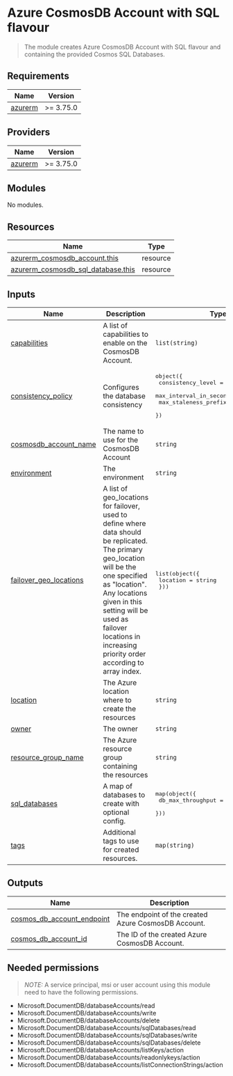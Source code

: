 Azure CosmosDB Account with SQL flavour
=======================================

> The module creates Azure CosmosDB Account with SQL flavour and containing the provided Cosmos SQL Databases.

<!-- BEGIN_TF_DOCS -->
## Requirements

| Name | Version |
|------|---------|
| <a name="requirement_azurerm"></a> [azurerm](#requirement\_azurerm) | >= 3.75.0 |

## Providers

| Name | Version |
|------|---------|
| <a name="provider_azurerm"></a> [azurerm](#provider\_azurerm) | >= 3.75.0 |

## Modules

No modules.

## Resources

| Name | Type |
|------|------|
| [azurerm_cosmosdb_account.this](https://registry.terraform.io/providers/hashicorp/azurerm/latest/docs/resources/cosmosdb_account) | resource |
| [azurerm_cosmosdb_sql_database.this](https://registry.terraform.io/providers/hashicorp/azurerm/latest/docs/resources/cosmosdb_sql_database) | resource |

## Inputs

| Name | Description | Type | Default | Required |
|------|-------------|------|---------|:--------:|
| <a name="input_capabilities"></a> [capabilities](#input\_capabilities) | A list of capabilities to enable on the CosmosDB Account. | `list(string)` | <pre>[<br>  "EnableAggregationPipeline"<br>]</pre> | no |
| <a name="input_consistency_policy"></a> [consistency\_policy](#input\_consistency\_policy) | Configures the database consistency | <pre>object({<br>    consistency_level       = string<br>    max_interval_in_seconds = number<br>    max_staleness_prefix    = number<br>  })</pre> | <pre>{<br>  "consistency_level": "BoundedStaleness",<br>  "max_interval_in_seconds": 10,<br>  "max_staleness_prefix": 200<br>}</pre> | no |
| <a name="input_cosmosdb_account_name"></a> [cosmosdb\_account\_name](#input\_cosmosdb\_account\_name) | The name to use for the CosmosDB Account | `string` | n/a | yes |
| <a name="input_environment"></a> [environment](#input\_environment) | The environment | `string` | n/a | yes |
| <a name="input_failover_geo_locations"></a> [failover\_geo\_locations](#input\_failover\_geo\_locations) | A list of geo\_locations for failover, used to define where data should be replicated. The primary geo\_location will be the one specified as "location". Any locations given in this setting will be used as failover locations in increasing priority order according to array index. | <pre>list(object({<br>    location = string<br>  }))</pre> | `[]` | no |
| <a name="input_location"></a> [location](#input\_location) | The Azure location where to create the resources | `string` | n/a | yes |
| <a name="input_owner"></a> [owner](#input\_owner) | The owner | `string` | n/a | yes |
| <a name="input_resource_group_name"></a> [resource\_group\_name](#input\_resource\_group\_name) | The Azure resource group containing the resources | `string` | n/a | yes |
| <a name="input_sql_databases"></a> [sql\_databases](#input\_sql\_databases) | A map of databases to create with optional config. | <pre>map(object({<br>    db_max_throughput = optional(number)<br>  }))</pre> | n/a | yes |
| <a name="input_tags"></a> [tags](#input\_tags) | Additional tags to use for created resources. | `map(string)` | n/a | yes |

## Outputs

| Name | Description |
|------|-------------|
| <a name="output_cosmos_db_account_endpoint"></a> [cosmos\_db\_account\_endpoint](#output\_cosmos\_db\_account\_endpoint) | The endpoint of the created Azure CosmosDB Account. |
| <a name="output_cosmos_db_account_id"></a> [cosmos\_db\_account\_id](#output\_cosmos\_db\_account\_id) | The ID of the created Azure CosmosDB Account. |
<!-- END_TF_DOCS -->

## Needed permissions

> *NOTE:* A service principal, msi or user account using this module need to have the following permissions.

- Microsoft.DocumentDB/databaseAccounts/read
- Microsoft.DocumentDB/databaseAccounts/write
- Microsoft.DocumentDB/databaseAccounts/delete
- Microsoft.DocumentDB/databaseAccounts/sqlDatabases/read
- Microsoft.DocumentDB/databaseAccounts/sqlDatabases/write
- Microsoft.DocumentDB/databaseAccounts/sqlDatabases/delete
- Microsoft.DocumentDB/databaseAccounts/listKeys/action
- Microsoft.DocumentDB/databaseAccounts/readonlykeys/action
- Microsoft.DocumentDB/databaseAccounts/listConnectionStrings/action